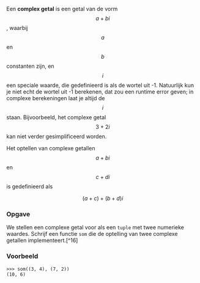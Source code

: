 Een **complex getal** is een getal van de vorm
$$a +bi$$, waarbij $$a$$ en $$b$$ constanten zijn, en $$i$$ een speciale
waarde, die gedefinieerd is als de wortel uit -1. Natuurlijk kun je niet
echt de wortel uit -1 berekenen, dat zou een runtime error geven; in
complexe berekeningen laat je altijd de $$i$$ staan. Bijvoorbeeld, het
complexe getal $$3 + 2i$$ kan niet verder gesimplificeerd worden.

Het optellen van complexe getallen $$a +bi$$ en $$c + di$$ is gedefinieerd als 

$$(a + c) + (b + d)i$$

### Opgave

We stellen een complexe getal voor als een `tuple` met twee numerieke waardes. Schrijf een functie `som` die de optelling van twee complexe getallen implementeert.[^16]

### Voorbeeld

```console?lang=python&prompt=>>>
>>> som((3, 4), (7, 2))
(10, 6)
```
